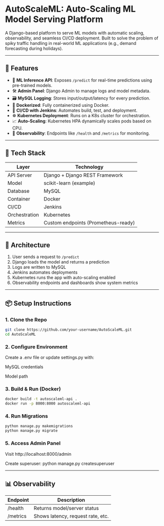# AutoScaleML: Auto-Scaling ML Model Serving Platform

A Django-based platform to serve ML models with automatic scaling, observability, and seamless CI/CD deployment. Built to solve the problem of spiky traffic handling in real-world ML applications (e.g., demand forecasting during holidays).

---

## 🚀 Features

- 🔮 **ML Inference API**: Exposes `/predict` for real-time predictions using pre-trained models.
- 🛠️ **Admin Panel**: Django Admin to manage logs and model metadata.
- 🗃️ **MySQL Logging**: Stores input/output/latency for every prediction.
- 🐳 **Dockerized**: Fully containerized using Docker.
- 🔁 **CI/CD with Jenkins**: Automates build, test, and deployment.
- ☸️ **Kubernetes Deployment**: Runs on a K8s cluster for orchestration.
- 📈 **Auto-Scaling**: Kubernetes HPA dynamically scales pods based on CPU.
- 👀 **Observability**: Endpoints like `/health` and `/metrics` for monitoring.

---

## 🧱 Tech Stack

| Layer       | Technology         |
|------------|--------------------|
| API Server | Django + Django REST Framework |
| Model      | scikit-learn (example) |
| Database   | MySQL              |
| Container  | Docker             |
| CI/CD      | Jenkins            |
| Orchestration | Kubernetes       |
| Metrics    | Custom endpoints (Prometheus-ready) |

---

## 🧩 Architecture

1. User sends a request to `/predict`
2. Django loads the model and returns a prediction
3. Logs are written to MySQL
4. Jenkins automates deployments
5. Kubernetes runs the app with auto-scaling enabled
6. Observability endpoints and dashboards show system metrics

---

## 📦 Setup Instructions

### 1. Clone the Repo
```bash
git clone https://github.com/your-username/AutoScaleML.git
cd AutoScaleML
```

### 2. Configure Environment
Create a .env file or update settings.py with:

MySQL credentials

Model path

### 3. Build & Run (Docker)
```bash
docker build -t autoscaleml-api .
docker run -p 8000:8000 autoscaleml-api
```

### 4. Run Migrations
```bash
python manage.py makemigrations
python manage.py migrate
```

### 5. Access Admin Panel
Visit http://localhost:8000/admin

Create superuser: python manage.py createsuperuser

---

## 📊 Observability

| Endpoint  |	Description                        |
|------------|--------------------|
| /health  |	Returns model/server status       |
| /metrics  |	Shows latency, request rate, etc.  |
